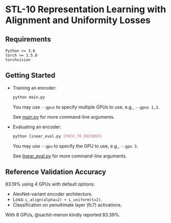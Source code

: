 # STL-10 Representation Learning with Alignment and Uniformity Losses

## Requirements
```
Python >= 3.6
torch >= 1.5.0
torchvision
```

## Getting Started
+ Training an encoder:
  ```sh
  python main.py
  ```
  
  You may use `--gpus` to specify multiple GPUs to use, e.g., `--gpus 1,3`.

  See [main.py](./main.py) for more command-line arguments.

+ Evaluating an encoder:
  ```sh
  python linear_eval.py [PATH_TO_ENCODER]
  ```
  
  You may use `--gpu` to specify the GPU to use, e.g., `--gpu 3`.

  See [linear_eval.py](./linear_eval.py) for more command-line arguments.

## Reference Validation Accuracy
83.19% using 4 GPUs with default options:
+ AlexNet-variant encoder architecture.
+ Loss: `L_align(alpha=2) + L_uniform(t=2)`.
+ Classification on penultimate layer (fc7) activations.

With 8 GPUs, @sachit-menon kindly reported 83.39%.

